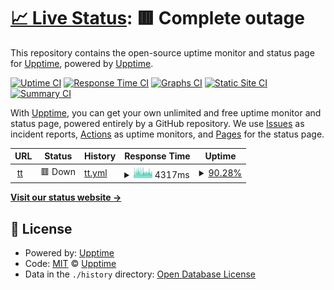 # [📈 Live Status](https://upptime.github.io/upptime): <!--live status--> **🟥 Complete outage**

This repository contains the open-source uptime monitor and status page for [Upptime](https://upptime.js.org), powered by [Upptime](https://github.com/upptime/upptime).

[![Uptime CI](https://github.com/chenhaonanniubi/upptime/workflows/Uptime%20CI/badge.svg)](https://github.com/chenhaonanniubi/upptime/actions?query=workflow%3A%22Uptime+CI%22)
[![Response Time CI](https://github.com/chenhaonanniubi/upptime/workflows/Response%20Time%20CI/badge.svg)](https://github.com/chenhaonanniubi/upptime/actions?query=workflow%3A%22Response+Time+CI%22)
[![Graphs CI](https://github.com/chenhaonanniubi/upptime/workflows/Graphs%20CI/badge.svg)](https://github.com/chenhaonanniubi/upptime/actions?query=workflow%3A%22Graphs+CI%22)
[![Static Site CI](https://github.com/chenhaonanniubi/upptime/workflows/Static%20Site%20CI/badge.svg)](https://github.com/chenhaonanniubi/upptime/actions?query=workflow%3A%22Static+Site+CI%22)
[![Summary CI](https://github.com/chenhaonanniubi/upptime/workflows/Summary%20CI/badge.svg)](https://github.com/chenhaonanniubi/upptime/actions?query=workflow%3A%22Summary+CI%22)

With [Upptime](https://upptime.js.org), you can get your own unlimited and free uptime monitor and status page, powered entirely by a GitHub repository. We use [Issues](https://github.com/upptime/upptime/issues) as incident reports, [Actions](https://github.com/chenhaonanniubi/upptime/actions) as uptime monitors, and [Pages](https://upptime.github.io/upptime) for the status page.

<!--start: status pages-->
<!-- This summary is generated by Upptime (https://github.com/upptime/upptime) -->
<!-- Do not edit this manually, your changes will be overwritten -->
<!-- prettier-ignore -->
| URL | Status | History | Response Time | Uptime |
| --- | ------ | ------- | ------------- | ------ |
| <img alt="" src="https://icons.duckduckgo.com/ip3/telebot-app-serverless-i7z8-chenhaonanniubi.vercel.app.ico" height="13"> [tt](https://telebot-app-serverless-i7z8-chenhaonanniubi.vercel.app/checkhealth) | 🟥 Down | [tt.yml](https://github.com/chenhaonanniubi/upptime/commits/HEAD/history/tt.yml) | <details><summary><img alt="Response time graph" src="./graphs/tt/response-time-week.png" height="20"> 4317ms</summary><br><a href="https://chenhaonanniubi.github.io/upptime/history/tt"><img alt="Response time 4176" src="https://img.shields.io/endpoint?url=https%3A%2F%2Fraw.githubusercontent.com%2Fchenhaonanniubi%2Fupptime%2FHEAD%2Fapi%2Ftt%2Fresponse-time.json"></a><br><a href="https://chenhaonanniubi.github.io/upptime/history/tt"><img alt="24-hour response time 3651" src="https://img.shields.io/endpoint?url=https%3A%2F%2Fraw.githubusercontent.com%2Fchenhaonanniubi%2Fupptime%2FHEAD%2Fapi%2Ftt%2Fresponse-time-day.json"></a><br><a href="https://chenhaonanniubi.github.io/upptime/history/tt"><img alt="7-day response time 4317" src="https://img.shields.io/endpoint?url=https%3A%2F%2Fraw.githubusercontent.com%2Fchenhaonanniubi%2Fupptime%2FHEAD%2Fapi%2Ftt%2Fresponse-time-week.json"></a><br><a href="https://chenhaonanniubi.github.io/upptime/history/tt"><img alt="30-day response time 4176" src="https://img.shields.io/endpoint?url=https%3A%2F%2Fraw.githubusercontent.com%2Fchenhaonanniubi%2Fupptime%2FHEAD%2Fapi%2Ftt%2Fresponse-time-month.json"></a><br><a href="https://chenhaonanniubi.github.io/upptime/history/tt"><img alt="1-year response time 4176" src="https://img.shields.io/endpoint?url=https%3A%2F%2Fraw.githubusercontent.com%2Fchenhaonanniubi%2Fupptime%2FHEAD%2Fapi%2Ftt%2Fresponse-time-year.json"></a></details> | <details><summary><a href="https://chenhaonanniubi.github.io/upptime/history/tt">90.28%</a></summary><a href="https://chenhaonanniubi.github.io/upptime/history/tt"><img alt="All-time uptime 94.21%" src="https://img.shields.io/endpoint?url=https%3A%2F%2Fraw.githubusercontent.com%2Fchenhaonanniubi%2Fupptime%2FHEAD%2Fapi%2Ftt%2Fuptime.json"></a><br><a href="https://chenhaonanniubi.github.io/upptime/history/tt"><img alt="24-hour uptime 93.20%" src="https://img.shields.io/endpoint?url=https%3A%2F%2Fraw.githubusercontent.com%2Fchenhaonanniubi%2Fupptime%2FHEAD%2Fapi%2Ftt%2Fuptime-day.json"></a><br><a href="https://chenhaonanniubi.github.io/upptime/history/tt"><img alt="7-day uptime 90.28%" src="https://img.shields.io/endpoint?url=https%3A%2F%2Fraw.githubusercontent.com%2Fchenhaonanniubi%2Fupptime%2FHEAD%2Fapi%2Ftt%2Fuptime-week.json"></a><br><a href="https://chenhaonanniubi.github.io/upptime/history/tt"><img alt="30-day uptime 94.21%" src="https://img.shields.io/endpoint?url=https%3A%2F%2Fraw.githubusercontent.com%2Fchenhaonanniubi%2Fupptime%2FHEAD%2Fapi%2Ftt%2Fuptime-month.json"></a><br><a href="https://chenhaonanniubi.github.io/upptime/history/tt"><img alt="1-year uptime 94.21%" src="https://img.shields.io/endpoint?url=https%3A%2F%2Fraw.githubusercontent.com%2Fchenhaonanniubi%2Fupptime%2FHEAD%2Fapi%2Ftt%2Fuptime-year.json"></a></details>

<!--end: status pages-->

[**Visit our status website →**](https://upptime.github.io/upptime)

## 📄 License

- Powered by: [Upptime](https://github.com/upptime/upptime)
- Code: [MIT](./LICENSE) © [Upptime](https://upptime.js.org)
- Data in the `./history` directory: [Open Database License](https://opendatacommons.org/licenses/odbl/1-0/)
